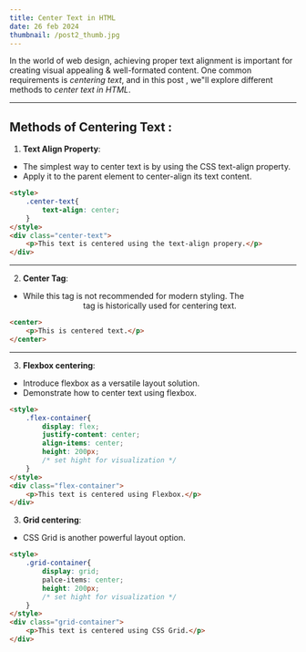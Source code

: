 ```yaml
---
title: Center Text in HTML
date: 26 feb 2024
thumbnail: /post2_thumb.jpg
---
```


In the world of web design, achieving proper text alignment is important for creating visual appealing & well-formated content.
One common requirements is *centering  text*, and in this post , we"ll explore different methods to *center text in HTML*. 

---


## Methods of Centering Text :

1. **Text Align Property**:
- The simplest way to center text is by using the CSS text-align property.
- Apply it to the parent element to center-align its text content.

```html
<style>
    .center-text{
        text-align: center;
    }
</style>
<div class="center-text">
    <p>This text is centered using the text-align propery.</p>
</div>
```

---

2. **Center Tag**:
- While this tag is not recommended for modern styling. The <center> tag is historically used for centering text.

```html
<center>
    <p>This is centered text.</p>
</center>
```

---

3. **Flexbox centering**:
- Introduce flexbox as a versatile layout solution.
- Demonstrate how to center text using flexbox.

```html
<style>
    .flex-container{
        display: flex;
        justify-content: center;
        align-items: center;
        height: 200px;
        /* set hight for visualization */
    }
</style>
<div class="flex-container">
    <p>This text is centered using Flexbox.</p>
</div>
```

3. **Grid centering**:
- CSS Grid is another powerful layout option.

```html
<style>
    .grid-container{
        display: grid;
        palce-items: center;
        height: 200px;
        /* set hight for visualization */
    }
</style>
<div class="grid-container">
    <p>This text is centered using CSS Grid.</p>
</div>
```

